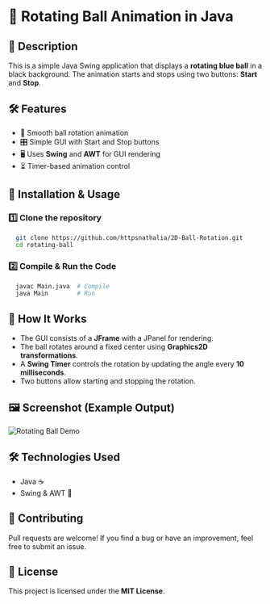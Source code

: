 # 🎨 Rotating Ball Animation in Java

## 📌 Description
This is a simple Java Swing application that displays a **rotating blue ball** in a black background. The animation starts and stops using two buttons: **Start** and **Stop**.

## 🛠 Features
- 🔵 Smooth ball rotation animation
- 🎛 Simple GUI with Start and Stop buttons
- 🖥 Uses **Swing** and **AWT** for GUI rendering
- ⏳ Timer-based animation control

## 🚀 Installation & Usage

### 1️⃣ Clone the repository
```bash
  git clone https://github.com/httpsnathalia/2D-Ball-Rotation.git
  cd rotating-ball
```

### 2️⃣ Compile & Run the Code
```bash
  javac Main.java  # Compile
  java Main        # Run
```

## 📜 How It Works
- The GUI consists of a **JFrame** with a JPanel for rendering.
- The ball rotates around a fixed center using **Graphics2D transformations**.
- A **Swing Timer** controls the rotation by updating the angle every **10 milliseconds**.
- Two buttons allow starting and stopping the rotation.

## 🖼 Screenshot (Example Output)
![Rotating Ball Demo]("C:\Users\natho\Videos\ballrotation.mp4") 

## 🛠 Technologies Used
- Java ☕
- Swing & AWT 🎨

## 🤝 Contributing
Pull requests are welcome! If you find a bug or have an improvement, feel free to submit an issue.

## 📜 License
This project is licensed under the **MIT License**.


